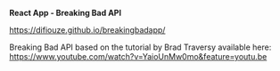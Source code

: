 <b>React App - Breaking Bad API</b>

https://difiouze.github.io/breakingbadapp/

Breaking Bad API based on the tutorial by Brad Traversy available here:
https://www.youtube.com/watch?v=YaioUnMw0mo&feature=youtu.be
